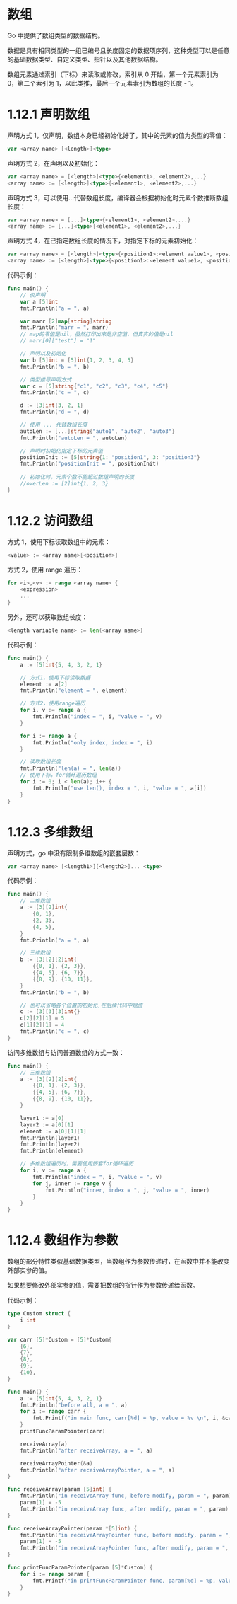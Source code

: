 # 数组

Go 中提供了数组类型的数据结构。

数据是具有相同类型的一组已编号且长度固定的数据项序列，这种类型可以是任意的基础数据类型、自定义类型、指针以及其他数据结构。

数组元素通过索引（下标）来读取或修改，索引从 0 开始，第一个元素索引为 0，第二个索引为 1，以此类推，最后一个元素索引为数组的长度 - 1。

# 1.12.1 声明数组

声明方式 1，仅声明，数组本身已经初始化好了，其中的元素的值为类型的零值：

```go
var <array name> [<length>]<type>
```

声明方式 2，在声明以及初始化：

```go
var <array name> = [<length>]<type>{<element1>, <element2>,...}
<array name> := [<length>]<type>{<element1>, <element2>,...}
```

声明方式 3，可以使用...代替数组长度，编译器会根据初始化时元素个数推断数组长度：

```go
var <array name> = [...]<type>{<element1>, <element2>,...}
<array name> := [...]<type>{<element1>, <element2>,...}
```

声明方式 4，在已指定数组长度的情况下，对指定下标的元素初始化：

```go
var <array name> = [<length>]<type>{<position1>:<element value1>, <position2>:<element value2>,...}
<array name> := [<length>]<type>{<position1>:<element value1>, <position2>:<element value2>,...}
```

代码示例：

```go
func main() {
    // 仅声明
    var a [5]int
    fmt.Println("a = ", a)

    var marr [2]map[string]string
    fmt.Println("marr = ", marr)
    // map的零值是nil，虽然打印出来是非空值，但真实的值是nil
    // marr[0]["test"] = "1"

    // 声明以及初始化
    var b [5]int = [5]int{1, 2, 3, 4, 5}
    fmt.Println("b = ", b)

    // 类型推导声明方式
    var c = [5]string{"c1", "c2", "c3", "c4", "c5"}
    fmt.Println("c = ", c)

    d := [3]int{3, 2, 1}
    fmt.Println("d = ", d)

    // 使用 ... 代替数组长度
    autoLen := [...]string{"auto1", "auto2", "auto3"}
    fmt.Println("autoLen = ", autoLen)

    // 声明时初始化指定下标的元素值
    positionInit := [5]string{1: "position1", 3: "position3"}
    fmt.Println("positionInit = ", positionInit)
    
    // 初始化时，元素个数不能超过数组声明的长度
    //overLen := [2]int{1, 2, 3}
}
```

# 1.12.2 访问数组

方式 1，使用下标读取数组中的元素：

```go
<value> := <array name>[<position>]
```

方式 2，使用 range 遍历：

```go
for <i>,<v> := range <array name> {
    <expression>
    ...
}
```

另外，还可以获取数组长度：

```go
<length variable name> := len(<array name>)
```

代码示例：

```go
func main() {
    a := [5]int{5, 4, 3, 2, 1}

    // 方式1，使用下标读取数据
    element := a[2]
    fmt.Println("element = ", element)

    // 方式2，使用range遍历
    for i, v := range a {
        fmt.Println("index = ", i, "value = ", v)
    }

    for i := range a {
        fmt.Println("only index, index = ", i)
    }

    // 读取数组长度
    fmt.Println("len(a) = ", len(a))
    // 使用下标，for循环遍历数组
    for i := 0; i < len(a); i++ {
        fmt.Println("use len(), index = ", i, "value = ", a[i])
    }
}
```

# 1.12.3 多维数组

声明方式，go 中没有限制多维数组的嵌套层数：

```go
var <array name> [<length1>][<length2>]... <type>
```

代码示例：

```go
func main() {
    // 二维数组
    a := [3][2]int{
        {0, 1},
        {2, 3},
        {4, 5},
    }
    fmt.Println("a = ", a)

    // 三维数组
    b := [3][2][2]int{
        {{0, 1}, {2, 3}},
        {{4, 5}, {6, 7}},
        {{8, 9}, {10, 11}},
    }
    fmt.Println("b = ", b)

    // 也可以省略各个位置的初始化,在后续代码中赋值
    c := [3][3][3]int{}
    c[2][2][1] = 5
    c[1][2][1] = 4
    fmt.Println("c = ", c)
}
```

访问多维数组与访问普通数组的方式一致：

```go
func main() {
    // 三维数组
    a := [3][2][2]int{
        {{0, 1}, {2, 3}},
        {{4, 5}, {6, 7}},
        {{8, 9}, {10, 11}},
    }

    layer1 := a[0]
    layer2 := a[0][1]
    element := a[0][1][1]
    fmt.Println(layer1)
    fmt.Println(layer2)
    fmt.Println(element)

    // 多维数组遍历时，需要使用嵌套for循环遍历
    for i, v := range a {
        fmt.Println("index = ", i, "value = ", v)
        for j, inner := range v {
            fmt.Println("inner, index = ", j, "value = ", inner)
        }
    }
}
```

# 1.12.4 数组作为参数

数组的部分特性类似基础数据类型，当数组作为参数传递时，在函数中并不能改变外部实参的值。

如果想要修改外部实参的值，需要把数组的指针作为参数传递给函数。

代码示例：

```go
type Custom struct {
    i int
}

var carr [5]*Custom = [5]*Custom{
    {6},
    {7},
    {8},
    {9},
    {10},
}

func main() {
    a := [5]int{5, 4, 3, 2, 1}
    fmt.Println("before all, a = ", a)
    for i := range carr {
        fmt.Printf("in main func, carr[%d] = %p, value = %v \n", i, &carr[i], *carr[i])
    }
    printFuncParamPointer(carr)

    receiveArray(a)
    fmt.Println("after receiveArray, a = ", a)

    receiveArrayPointer(&a)
    fmt.Println("after receiveArrayPointer, a = ", a)
}

func receiveArray(param [5]int) {
    fmt.Println("in receiveArray func, before modify, param = ", param)
    param[1] = -5
    fmt.Println("in receiveArray func, after modify, param = ", param)
}

func receiveArrayPointer(param *[5]int) {
    fmt.Println("in receiveArrayPointer func, before modify, param = ", param)
    param[1] = -5
    fmt.Println("in receiveArrayPointer func, after modify, param = ", param)
}

func printFuncParamPointer(param [5]*Custom) {
    for i := range param {
        fmt.Printf("in printFuncParamPointer func, param[%d] = %p, value = %v \n", i, &param[i], *param[i])
    }
}
```
